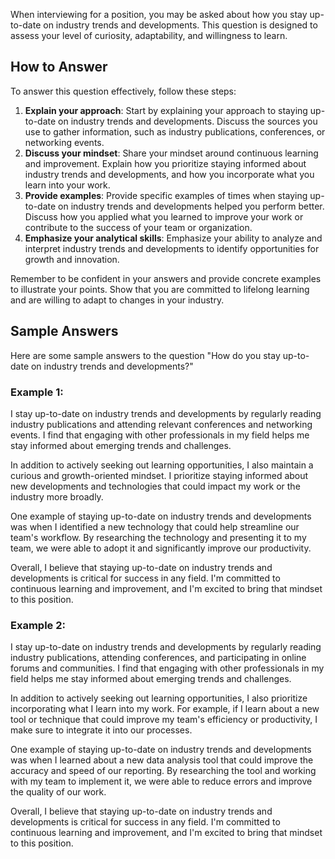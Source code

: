 
When interviewing for a position, you may be asked about how you stay up-to-date on industry trends and developments. This question is designed to assess your level of curiosity, adaptability, and willingness to learn.

How to Answer
-------------

To answer this question effectively, follow these steps:

1. **Explain your approach**: Start by explaining your approach to staying up-to-date on industry trends and developments. Discuss the sources you use to gather information, such as industry publications, conferences, or networking events.
2. **Discuss your mindset**: Share your mindset around continuous learning and improvement. Explain how you prioritize staying informed about industry trends and developments, and how you incorporate what you learn into your work.
3. **Provide examples**: Provide specific examples of times when staying up-to-date on industry trends and developments helped you perform better. Discuss how you applied what you learned to improve your work or contribute to the success of your team or organization.
4. **Emphasize your analytical skills**: Emphasize your ability to analyze and interpret industry trends and developments to identify opportunities for growth and innovation.

Remember to be confident in your answers and provide concrete examples to illustrate your points. Show that you are committed to lifelong learning and are willing to adapt to changes in your industry.

Sample Answers
--------------

Here are some sample answers to the question "How do you stay up-to-date on industry trends and developments?"

### Example 1:

I stay up-to-date on industry trends and developments by regularly reading industry publications and attending relevant conferences and networking events. I find that engaging with other professionals in my field helps me stay informed about emerging trends and challenges.

In addition to actively seeking out learning opportunities, I also maintain a curious and growth-oriented mindset. I prioritize staying informed about new developments and technologies that could impact my work or the industry more broadly.

One example of staying up-to-date on industry trends and developments was when I identified a new technology that could help streamline our team's workflow. By researching the technology and presenting it to my team, we were able to adopt it and significantly improve our productivity.

Overall, I believe that staying up-to-date on industry trends and developments is critical for success in any field. I'm committed to continuous learning and improvement, and I'm excited to bring that mindset to this position.

### Example 2:

I stay up-to-date on industry trends and developments by regularly reading industry publications, attending conferences, and participating in online forums and communities. I find that engaging with other professionals in my field helps me stay informed about emerging trends and challenges.

In addition to actively seeking out learning opportunities, I also prioritize incorporating what I learn into my work. For example, if I learn about a new tool or technique that could improve my team's efficiency or productivity, I make sure to integrate it into our processes.

One example of staying up-to-date on industry trends and developments was when I learned about a new data analysis tool that could improve the accuracy and speed of our reporting. By researching the tool and working with my team to implement it, we were able to reduce errors and improve the quality of our work.

Overall, I believe that staying up-to-date on industry trends and developments is critical for success in any field. I'm committed to continuous learning and improvement, and I'm excited to bring that mindset to this position.
